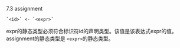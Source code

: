 7.3 assignment

    `<id>` <- `<expr>`

expr的静态类型必须符合标识符id的声明类型。该值是该表达式expr的值。assignment的静态类型是 `<expr>`的静态类型。
